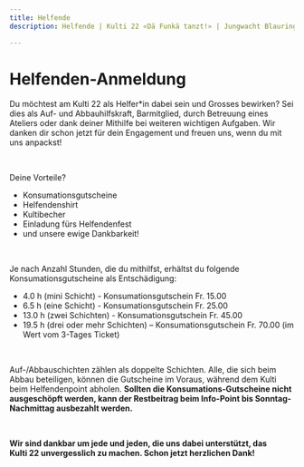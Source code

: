 ```yaml
---
title: Helfende
description: Helfende | Kulti 22 «Dä Funkä tanzt!» | Jungwacht Blauring Schweiz

---
```

# Helfenden-Anmeldung

Du möchtest am Kulti 22 als Helfer*in dabei sein und Grosses bewirken? Sei dies als Auf- und Abbauhilfskraft, Barmitglied, durch Betreuung eines Ateliers oder dank deiner Mithilfe bei weiteren wichtigen Aufgaben. Wir danken dir schon jetzt für dein Engagement und freuen uns, wenn du mit uns anpackst!

<br />

Deine Vorteile? 

* Konsumationsgutscheine
* Helfendenshirt
* Kultibecher
* Einladung fürs Helfendenfest 
* und unsere ewige Dankbarkeit!

<br />

Je nach Anzahl Stunden, die du mithilfst, erhältst du folgende Konsumationsgutscheine als Entschädigung: 

* 4.0 h (mini Schicht) - Konsumationsgutschein Fr. 15.00 
* 6.5 h (eine Schicht) - Konsumationsgutschein Fr. 25.00 
* 13.0 h (zwei Schichten) - Konsumationsgutschein Fr. 45.00 
* 19.5 h (drei oder mehr Schichten) – Konsumationsgutschein Fr. 70.00 (im Wert vom 3-Tages Ticket)

<br />

Auf-/Abbauschichten zählen als doppelte Schichten. Alle, die sich beim Abbau beteiligen, können die Gutscheine im Voraus, während dem Kulti beim Helfendenpoint abholen. **Sollten die Konsumations-Gutscheine nicht ausgeschöpft werden, kann der Restbeitrag beim Info-Point bis Sonntag-Nachmittag ausbezahlt werden.**

<br />

**Wir sind dankbar um jede und jeden, die uns dabei unterstützt, das Kulti 22 unvergesslich zu machen. Schon jetzt herzlichen Dank!**